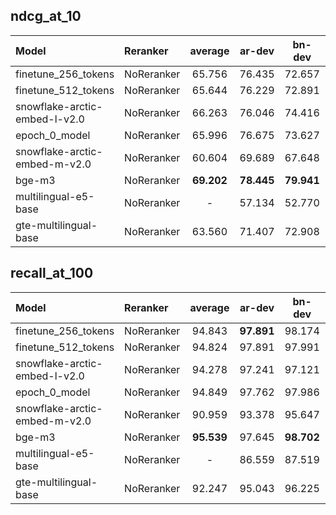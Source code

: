 ## ndcg_at_10

| Model | Reranker | average | ar-dev | bn-dev | de-dev | en-dev | es-dev | fa-dev | fi-dev | fr-dev | hi-dev | id-dev | ja-dev | ko-dev | ru-dev | sw-dev | te-dev | th-dev | yo-dev | zh-dev |
| :---- | :---- | :---: | :---: | :---: | :---: | :---: | :---: | :---: | :---: | :---: | :---: | :---: | :---: | :---: | :---: | :---: | :---: | :---: | :---: | :---: |
| finetune_256_tokens | NoReranker | 65.756 | 76.435 | 72.657 | 57.761 | 56.709 | **57.068** | 58.854 | 77.334 | 55.999 | 60.278 | 54.011 | 67.139 | 66.395 | 64.520 | 64.530 | 82.571 | 77.493 | 77.345 | 56.514 | 
| finetune_512_tokens | NoReranker | 65.644 | 76.229 | 72.891 | 57.554 | 56.727 | 56.677 | 58.892 | 77.359 | 55.832 | 60.038 | 54.137 | 66.875 | 65.942 | 64.612 | 64.461 | 82.553 | 77.309 | 76.302 | 57.209 | 
| snowflake-arctic-embed-l-v2.0 | NoReranker | 66.263 | 76.046 | 74.416 | **58.565** | 53.688 | 55.598 | 60.288 | 77.079 | 56.658 | 58.368 | 52.254 | 66.452 | 66.248 | 67.071 | 70.756 | 83.489 | 77.520 | 78.317 | 59.917 | 
| epoch_0_model | NoReranker | 65.996 | 76.675 | 73.627 | 56.597 | 54.657 | 56.303 | 59.219 | 77.095 | 55.831 | **60.485** | 54.281 | 67.037 | 65.898 | 65.148 | 66.303 | 82.615 | 78.366 | 78.260 | 59.529 | 
| snowflake-arctic-embed-m-v2.0 | NoReranker | 60.604 | 69.689 | 67.648 | 56.645 | 55.739 | 55.416 | 52.611 | 68.359 | 54.035 | 53.662 | 48.267 | 58.268 | 59.696 | 58.766 | 52.289 | 81.711 | 74.249 | 75.559 | 48.270 | 
| bge-m3 | NoReranker | **69.202** | **78.445** | **79.941** | 56.764 | **56.888** | 56.080 | **60.866** | **78.619** | **58.228** | 59.458 | **56.020** | **72.802** | **69.624** | **70.109** | **78.607** | **86.156** | **82.619** | **81.794** | **62.616** | 
| multilingual-e5-base | NoReranker | - | 57.134 | 52.770 | 27.977 | - | - | - | - | - | - | - | - | - | - | - | - | - | - | - | 
| gte-multilingual-base | NoReranker | 63.560 | 71.407 | 72.908 | 49.722 | 54.030 | 51.779 | 54.007 | 73.497 | 54.490 | 51.888 | 50.315 | 65.798 | 62.862 | 63.244 | 69.925 | 83.076 | 74.037 | 79.332 | 61.765 | 

## recall_at_100

| Model | Reranker | average | ar-dev | bn-dev | de-dev | en-dev | es-dev | fa-dev | fi-dev | fr-dev | hi-dev | id-dev | ja-dev | ko-dev | ru-dev | sw-dev | te-dev | th-dev | yo-dev | zh-dev |
| :---- | :---- | :---: | :---: | :---: | :---: | :---: | :---: | :---: | :---: | :---: | :---: | :---: | :---: | :---: | :---: | :---: | :---: | :---: | :---: | :---: |
| finetune_256_tokens | NoReranker | 94.843 | **97.891** | 98.174 | **92.072** | 90.887 | **92.019** | 93.590 | 97.832 | 93.921 | 92.519 | 89.337 | 96.291 | 94.549 | 95.254 | 92.732 | 98.027 | 98.722 | **99.160** | 94.201 | 
| finetune_512_tokens | NoReranker | 94.824 | 97.891 | 97.991 | 91.409 | **91.150** | 91.534 | 93.627 | 97.367 | 93.970 | 93.044 | 89.109 | 96.638 | 94.653 | 95.141 | 92.383 | 98.209 | 98.636 | 98.739 | 95.349 | 
| snowflake-arctic-embed-l-v2.0 | NoReranker | 94.278 | 97.241 | 97.121 | 91.970 | 89.552 | 91.000 | 92.760 | 96.891 | 93.017 | 94.062 | 86.110 | 96.118 | 92.769 | 95.455 | 94.470 | 98.732 | 98.224 | 97.479 | 94.028 | 
| epoch_0_model | NoReranker | 94.849 | 97.762 | 97.986 | 91.433 | 90.256 | 91.463 | 93.298 | 97.623 | **93.994** | 92.669 | 89.585 | 96.594 | 95.188 | 95.061 | 93.675 | 98.390 | 98.754 | 98.319 | 95.228 | 
| snowflake-arctic-embed-m-v2.0 | NoReranker | 90.959 | 93.378 | 95.647 | 91.043 | 89.698 | 90.084 | 88.826 | 92.640 | 92.619 | 88.746 | 83.466 | 92.040 | 87.793 | 91.541 | 84.051 | 97.967 | 96.123 | 96.078 | 85.514 | 
| bge-m3 | NoReranker | **95.539** | 97.645 | **98.702** | 91.021 | 90.685 | 91.130 | **93.836** | **97.914** | 93.800 | **94.434** | **90.463** | **97.444** | **95.456** | **95.870** | **97.206** | **99.396** | **99.095** | 98.739 | **96.862** | 
| multilingual-e5-base | NoReranker | - | 86.559 | 87.519 | 62.369 | - | - | - | - | - | - | - | - | - | - | - | - | - | - | - | 
| gte-multilingual-base | NoReranker | 92.247 | 95.043 | 96.225 | 86.854 | 88.911 | 86.107 | 88.971 | 96.083 | 91.727 | 88.495 | 84.238 | 94.870 | 89.577 | 92.710 | 94.238 | 98.168 | 97.195 | 96.218 | 94.820 | 

